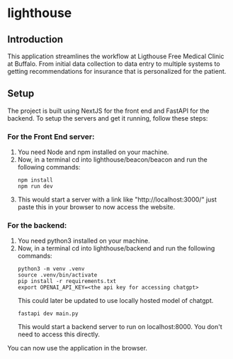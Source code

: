 # lighthouse
##  Introduction
This application streamlines the workflow at Ligthouse Free Medical Clinic at Buffalo. From initial data collection to data entry to multiple systems to getting recommendations for insurance that is personalized for the patient.

## Setup
The project is built using NextJS for the front end and FastAPI for the backend. To setup the servers and get it running, follow these steps:
### For the Front End server:
 1. You need Node and npm installed on your machine.
 2. Now, in a terminal cd into lighthouse/beacon/beacon and run the following commands:
	 ```
	 npm install
	 npm run dev
	```
3. This would start a server with a link like "http://localhost:3000/" just paste this in your browser to now access the website.

### For the backend:
1. You need python3 installed on your machine.
2. Now, in a terminal cd into lighthouse/backend and run the following commands:
	```
	python3 -m venv .venv
	source .venv/bin/activate
	pip install -r requirements.txt
	export OPENAI_API_KEY=<the api key for accessing chatgpt>
	```
	This could later be updated to use locally hosted model of chatgpt.
	```
	fastapi dev main.py
	```
	This would start a backend server to run on localhost:8000. You don't need to access this directly.

You can now use the application in the browser.

	
	





